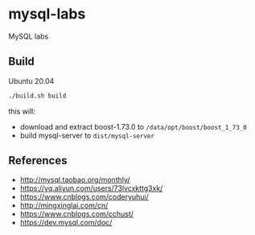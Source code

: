 # mysql-labs

MySQL labs

## Build

Ubuntu 20.04

``` bash
./build.sh build
```

this will:

* download and extract boost-1.73.0 to `/data/opt/boost/boost_1_73_0`
* build mysql-server to `dist/mysql-server`

## References

* <http://mysql.taobao.org/monthly/>
* <https://yq.aliyun.com/users/73lvcxkttg3xk/>
* <https://www.cnblogs.com/coderyuhui/>
* <http://mingxinglai.com/cn/>
* <https://www.cnblogs.com/cchust/>
* <https://dev.mysql.com/doc/>
